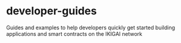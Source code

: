 # developer-guides
Guides and examples to help developers quickly get started building applications and smart contracts on the IKIGAI network
